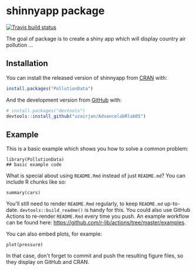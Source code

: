 # shinnyapp package

<!-- badges: start -->
[![Travis build status](https://travis-ci.com/uzairjan/AdvancelabRlab05.svg?branch=main)](https://app.travis-ci.com/github/uzairjan/AdvancelabRlab05)
<!-- badges: end -->

The goal of package is to create a shiny app which will display country air pollution ...

## Installation

You can install the released version of shinnyapp from [CRAN](https://CRAN.R-project.org) with:

``` r
install.packages("PollutionData")
```

And the development version from [GitHub](https://github.com/) with:

``` r
# install.packages("devtools")
devtools::install_github("uzairjan/AdvancelabRlab05")
```
## Example

This is a basic example which shows you how to solve a common problem:

```{r example}
library(PollutionData)
## basic example code
```

What is special about using `README.Rmd` instead of just `README.md`? You can include R chunks like so:

```{r cars}
summary(cars)
```

You'll still need to render `README.Rmd` regularly, to keep `README.md` up-to-date. `devtools::build_readme()` is handy for this. You could also use GitHub Actions to re-render `README.Rmd` every time you push. An example workflow can be found here: <https://github.com/r-lib/actions/tree/master/examples>.

You can also embed plots, for example:

```{r pressure, echo = FALSE}
plot(pressure)
```

In that case, don't forget to commit and push the resulting figure files, so they display on GitHub and CRAN.
